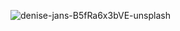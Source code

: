 ![denise-jans-B5fRa6x3bVE-unsplash](https://user-images.githubusercontent.com/102490393/160306031-c25c95c5-f9f1-4330-9df6-969ee664c664.jpg)


